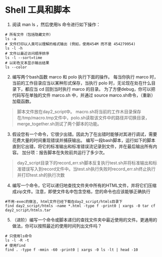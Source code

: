 # Shell 工具和脚本

1. 阅读 man ls ，然后使用ls 命令进行如下操作：

```
# 所有文件（包括隐藏文件）
ls -a
# 文件打印以人类可以理解的格式输出 (例如，使用454M 而不是 454279954)
ls -l -h
# 文件以最近访问顺序排序
ls -l --sort=time
# 以彩色文本显示输出结果
ls --color
```

2. 编写两个bash函数 marco 和 polo 执行下面的操作。 每当你执行 marco 时，当前的工作目录应当以某种形式保存，当执行 polo 时，无论现在处在什么目录下，都应当 cd 回到当时执行 marco 的目录。 为了方便debug，你可以把代码写在单独的文件 marco.sh 中，并通过 source marco.sh命令，（重新）加载函数。

> 脚本文件放在day2_script中。
> macro.sh将当前的工作木目录保存在/tmp/macro.tmp文件中，polo.sh读取该文件中的路径并切换目录，merge_together.sh测试了两个脚本的功能。

3. 假设您有一个命令，它很少出错。因此为了在出错时能够对其进行调试，需要花费大量的时间重现错误并捕获输出。 编写一段bash脚本，运行如下的脚本直到它出错，将它的标准输出和标准错误流记录到文件，并在最后输出所有内容。 加分项：报告脚本在失败前共运行了多少次。

> day2_script目录下的record_err.sh脚本反复执行test.sh并将标准输出和标准错误写入到record文件中。当test.sh执行失败时record_err.sh终止执行并打印test.sh的执行次数

4. 编写一个命令，它可以递归地查找文件夹中所有的HTML文件，并将它们压缩成zip文件。注意，即使文件名中包含空格，您的命令也应该能够正确执行

```
#不用-exec的做法, html文件已经下载在day2_script/htmls目录下
find day2_script/htmls -name *.html -type f -print0 | xargs -0 tar cf day2_script/htmls.tar
```

5. （进阶）编写一个命令或脚本递归的查找文件夹中最近使用的文件。更通用的做法，你可以按照最近的使用时间列出文件吗？

```
# 只使用ls命令
ls -l -R -t
# 使用find
find . -type f -mmin -60 -print0 | xargs -0 ls -lt | head -10
```